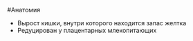 #Анатомия 
- Вырост кишки, внутри которого находится запас желтка
- Редуцирован у плацентарных млекопитающих